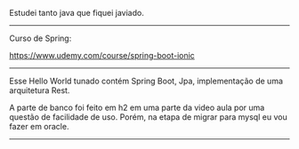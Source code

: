 Estudei tanto java que fiquei javiado.
_______________________________________
Curso de Spring:

https://www.udemy.com/course/spring-boot-ionic
_______________________________________
Esse Hello World tunado contém Spring Boot, Jpa, implementação de uma arquitetura Rest. 

A parte de banco foi feito em h2 em uma parte da video aula por uma questão de facilidade de uso.
Porém, na etapa de migrar para mysql eu vou fazer em oracle.
_______________________________________
